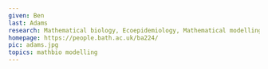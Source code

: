 ```yaml
---
given: Ben
last: Adams
research: Mathematical biology, Ecoepidemiology, Mathematical modelling
homepage: https://people.bath.ac.uk/ba224/
pic: adams.jpg
topics: mathbio modelling
---
```

